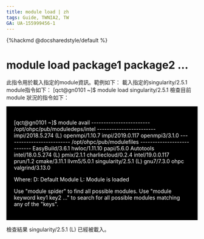 ```yaml
---
title: module load | zh
tags: Guide, TWNIA2, TW
GA: UA-155999456-1
---
```


{%hackmd @docsharedstyle/default %}


# module load package1 package2 …
    
此指令用於載入指定的module資訊。範例如下：
載入指定的singularity/2.5.1 module指令如下：
[qct@gn0101 ~]$ module load singularity/2.5.1
檢查目前 module 狀況的指令如下：
    
<div style="background-color:black;color:white;padding:20px;">

[qct@gn0101 ~]$ module avail
------------------------ /opt/ohpc/pub/moduledeps/intel ------------------------
   impi/2018.5.274 (L)		openmpi/1.10.7
   impi/2019.0.117		openmpi3/3.1.0
-------------------------- /opt/ohpc/pub/modulefiles ---------------------------
   EasyBuild/3.6.1		hwloc/1.11.10		papi/5.6.0
   Autotools		intel/18.0.5.274 (L)		pmix/2.1.1
   charliecloud/0.2.4	intel/19.0.0.117		prun/1.2
   cmake/3.11.1		llvm5/5.0.1			singularity/2.5.1 (L)
   gnu7/7.3.0		ohpc				valgrind/3.13.0

  Where:
   D:  Default Module
   L:  Module is loaded

Use "module spider" to find all possible modules.
Use "module keyword key1 key2 ..." to search for all possible modules matching any of the "keys".

    
</div>

檢查結果 singularity/2.5.1 (L) 已經被載入。